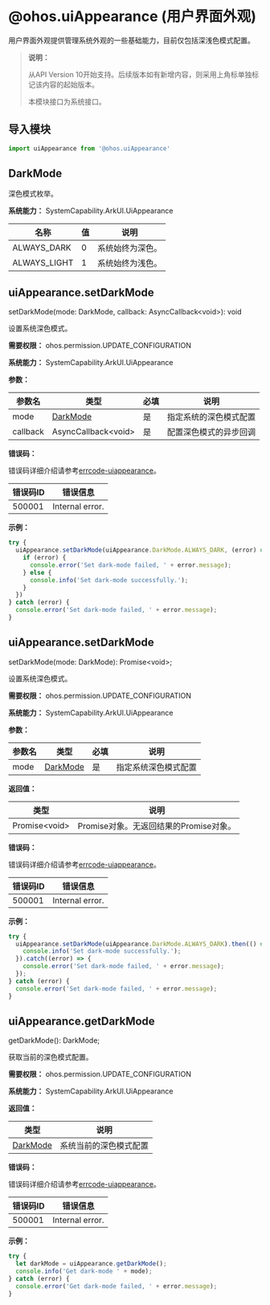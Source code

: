 # @ohos.uiAppearance (用户界面外观)

用户界面外观提供管理系统外观的一些基础能力，目前仅包括深浅色模式配置。

> **说明：**
>
> 从API Version 10开始支持。后续版本如有新增内容，则采用上角标单独标记该内容的起始版本。
>
> 本模块接口为系统接口。


## 导入模块

```ts
import uiAppearance from '@ohos.uiAppearance'
```


## DarkMode

深色模式枚举。


**系统能力：** SystemCapability.ArkUI.UiAppearance

| 名称 | 值 | 说明 |
| -- | -- | -- |
| ALWAYS_DARK | 0 | 系统始终为深色。  |
| ALWAYS_LIGHT | 1 | 系统始终为浅色。 |


## uiAppearance.setDarkMode

setDarkMode(mode: DarkMode, callback: AsyncCallback\<void>): void

设置系统深色模式。

**需要权限：** ohos.permission.UPDATE_CONFIGURATION

**系统能力：** SystemCapability.ArkUI.UiAppearance

**参数：** 

| 参数名 | 类型 | 必填 | 说明 |
| -- | -- | -- | -- |
| mode | [DarkMode](#darkmode) | 是 | 指定系统的深色模式配置 |
| callback | AsyncCallback\<void>| 是 | 配置深色模式的异步回调 |

**错误码：**

错误码详细介绍请参考[errcode-uiappearance](../errorcodes/errorcode-uiappearance.md)。

| 错误码ID | 错误信息 |
| -- | -- |
| 500001 | Internal error. |

**示例：** 

  ```ts
try {
    uiAppearance.setDarkMode(uiAppearance.DarkMode.ALWAYS_DARK, (error) => {
      if (error) {
        console.error('Set dark-mode failed, ' + error.message);
      } else {
        console.info('Set dark-mode successfully.');
      }
    })
} catch (error) {
    console.error('Set dark-mode failed, ' + error.message);
}
  ```


## uiAppearance.setDarkMode

setDarkMode(mode: DarkMode): Promise\<void>;

设置系统深色模式。

**需要权限：** ohos.permission.UPDATE_CONFIGURATION

**系统能力：** SystemCapability.ArkUI.UiAppearance

**参数：** 

| 参数名 | 类型 | 必填 | 说明 |
| -- | -- | -- | -- |
| mode | [DarkMode](#darkmode) | 是 | 指定系统深色模式配置 |

**返回值：**

| 类型   | 说明                           |
| ------ | ------------------------------ |
| Promise\<void> | Promise对象。无返回结果的Promise对象。|

**错误码：**

错误码详细介绍请参考[errcode-uiappearance](../errorcodes/errorcode-uiappearance.md)。

| 错误码ID | 错误信息 |
| -- | -- |
| 500001 | Internal error. |

**示例：** 

  ```ts
try {
    uiAppearance.setDarkMode(uiAppearance.DarkMode.ALWAYS_DARK).then(() => {
      console.info('Set dark-mode successfully.');
    }).catch((error) => {
      console.error('Set dark-mode failed, ' + error.message);
    });
} catch (error) {
    console.error('Set dark-mode failed, ' + error.message);
}
  ```


## uiAppearance.getDarkMode

getDarkMode(): DarkMode;

获取当前的深色模式配置。

**需要权限：** ohos.permission.UPDATE_CONFIGURATION

**系统能力：** SystemCapability.ArkUI.UiAppearance

**返回值：** 

| 类型 | 说明 |
| -- | -- |
|[DarkMode](#darkmode) | 系统当前的深色模式配置 |

**错误码：**

错误码详细介绍请参考[errcode-uiappearance](../errorcodes/errorcode-uiappearance.md)。

| 错误码ID | 错误信息 |
| -- | -- |
| 500001 | Internal error. |

**示例：** 

  ```ts
try {
    let darkMode = uiAppearance.getDarkMode();
    console.info('Get dark-mode ' + mode);
} catch (error) {
    console.error('Get dark-mode failed, ' + error.message);
}
  ```